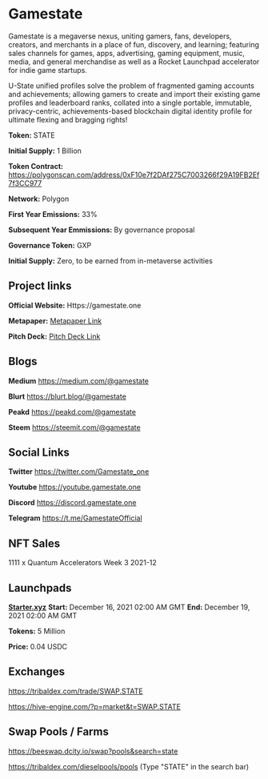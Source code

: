 # Gamestate
Gamestate is a megaverse nexus, uniting gamers, fans, developers, creators, and merchants in a place of fun, discovery, and learning; featuring sales channels for games, apps, advertising, gaming equipment, music, media, and general merchandise as well as a Rocket Launchpad accelerator for indie game startups.

U-State unified profiles solve the problem of fragmented gaming accounts and achievements; allowing gamers to create and import their existing game profiles and leaderboard ranks, collated into a single portable, immutable, privacy-centric, achievements-based blockchain digital identity profile for ultimate flexing and bragging rights!

**Token:** STATE

**Initial Supply:** 1 Billion

**Token Contract:** https://polygonscan.com/address/0xF10e7f2DAf275C7003266f29A19FB2Ef7f3CC977

**Network:** Polygon

**First Year Emissions:** 33%

**Subsequent Year Emmissions:** By governance proposal  

**Governance Token:** GXP

**Initial Supply:** Zero, to be earned from in-metaverse activities

## Project links
**Official Website:** Https://gamestate.one

**Metapaper:** [Metapaper Link](https://s3.ap-southeast-1.amazonaws.com/defiforyou.uk/Gamestate-metapaper-20211208.pdf)

**Pitch Deck:** [Pitch Deck Link](https://docs.google.com/presentation/d/1RnP4BVUzkm8dxNpl9WijcnW4WF5uRqzt/present?slide=id.p1)

## Blogs

**Medium** https://medium.com/@gamestate

**Blurt** https://blurt.blog/@gamestate

**Peakd** https://peakd.com/@gamestate

**Steem** https://steemit.com/@gamestate

## Social Links
**Twitter** https://twitter.com/Gamestate_one

**Youtube** https://youtube.gamestate.one

**Discord** https://discord.gamestate.one

**Telegram** https://t.me/GamestateOfficial

## NFT Sales

1111 x Quantum Accelerators
Week 3 2021-12

## Launchpads

**[Starter.xyz](https://starter.investments/#/pool/33)**
**Start:** December 16, 2021 02:00 AM GMT
**End:** December 19, 2021 02:00 AM GMT

**Tokens:** 5 Million

**Price:** 0.04 USDC

## Exchanges

https://tribaldex.com/trade/SWAP.STATE

https://hive-engine.com/?p=market&t=SWAP.STATE

## Swap Pools / Farms

https://beeswap.dcity.io/swap?pools&search=state

https://tribaldex.com/dieselpools/pools (Type "STATE" in the search bar)
